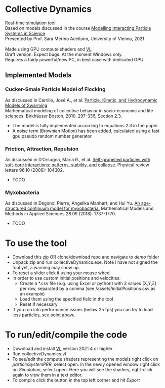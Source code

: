 <h1>Collective Dynamics</h1>

Real-time simulation tool\
Based on models discussed in the course
[Modelling Interacting Particle Systems in Science](http://ufind.univie.ac.at/en/course.html?lv=250031&semester=2021S)\
Presented by Prof. Sara Merino Aceituno, University of Vienna, 2021\
\
Made using GPU compute shaders and [VL](https://visualprogramming.net/)
\
Draft version. Expect bugs. At the moment Windows only.\
Requires a fairly powerful/new PC, in best case with dedicated GPU.

<h2>Implemented Models</h2>

<h3> Cucker-Smale Particle Model of Flocking </h3>
  
  As discussed in Carrillo, José A., et al. [Particle, Kinetic, and Hydrodynamic Models of Swarming](https://link.springer.com/chapter/10.1007/978-0-8176-4946-3_12)  
  Mathematical modeling of collective behavior in socio-economic and life sciences. Birkhäuser Boston, 2010. 297-336, Section 2.3.
  
* The model is fully implemented according to equations 2.3 in the paper.
* A noise term (Brownian Motion) has been added, calculated using a fast gpu pseudo random number generator 


<h3> Friction, Attraction, Repulsion </h3>
  
  As discussed in D’Orsogna, Maria R., et al. [Self-propelled particles with soft-core interactions: patterns, stability, and collapse.](https://journals.aps.org/prl/abstract/10.1103/PhysRevLett.96.104302)
  Physical review letters 96.10 (2006): 104302.
  
* TODO


<h3> Myxobacteria </h3>
  
  As discussed in Degond, Pierre, Angelika Manhart, and Hui Yu. [An age-structured continuum model for myxobacteria.](https://www.worldscientific.com/doi/abs/10.1142/S0218202518400043)
  Mathematical Models and Methods in Applied Sciences 28.09 (2018): 1737-1770.
  
* TODO


<h1>To use the tool</h1>


* Download this [zip](demo/collectiveDynamics.zip) OR clone/download repo and navigate to *demo* folder 
* Unpack zip and run collectiveDynamics.exe. Note I have not signed the tool yet, a warning may show up.
* To reset a slider click it using your mouse wheel
* In order to use custom initial positions and velocities:
  * Create a \*.csv file (e.g. using Excel or python) with 3 values (X,Y,Z) per row, separated by a comma (see /assets/initialPositions.csv as an example)
  * Load them using the specified field in the tool
  * Reset if necessary
* If you run into performance issues (below 25 fps) you can try to load less particles, see point above.


<h1>To run/edit/compile the code</h1>

* Download and install [VL](https://visualprogramming.net/) version 2021.4 or higher
* Run collectiveDynamics.vl
* To see/edit the compute shaders representing the models right click on *particleSystemPBR*, select open. In the newly opened window right click on *Simulation*, select open. Here you will see the shaders, right-click again to view them in a text editor.
* To compile click the button in the top left corner and hit *Export*



